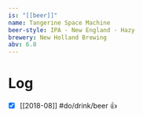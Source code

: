 ```yaml
---
is: "[[beer]]"
name: Tangerine Space Machine
beer-style: IPA - New England - Hazy
brewery: New Holland Brewing
abv: 6.8
---
```

# Log
- [x] [[2018-08]] #do/drink/beer 👍
